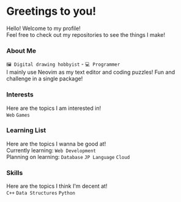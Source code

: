 # Greetings to you!
Hello! Welcome to my profile! <br>
Feel free to check out my repositories to see the things I make!

### About Me
`🖼 Digital drawing hobbyist` - `💻 Programmer` <br>
I mainly use Neovim as my text editor and coding puzzles! Fun and challenge in a single package!

### Interests
Here are the topics I am interested in! <br>
`Web` `Games`

### Learning List
Here are the topics I wanna be good at! <br>
Currently learning: `Web Development` <br>
Planning on learning: `Database` `JP Language`  `Cloud`

### Skills
Here are the topics I think I'm decent at! <br>
`C++` `Data Structures` `Python`
